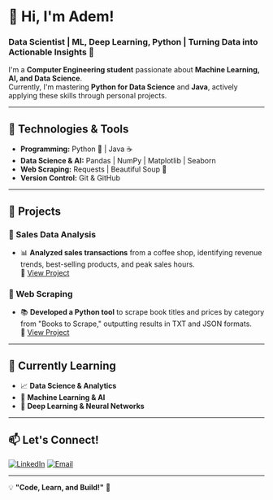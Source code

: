 # 👋 Hi, I'm Adem!

### Data Scientist | ML, Deep Learning, Python | Turning Data into Actionable Insights 🚀

I'm a **Computer Engineering student** passionate about **Machine Learning, AI, and Data Science**.  
Currently, I'm mastering **Python for Data Science** and **Java**, actively applying these skills through personal projects.

---

## 🔧 Technologies & Tools  

- **Programming:** Python 🐍 | Java ☕  
- **Data Science & AI:** Pandas | NumPy | Matplotlib | Seaborn  
- **Web Scraping:** Requests | Beautiful Soup 🍲  
- **Version Control:** Git & GitHub  

---

## 📌 Projects  

### 🔹 Sales Data Analysis  
- 📊 **Analyzed sales transactions** from a coffee shop, identifying revenue trends, best-selling products, and peak sales hours.  
  🔗 [View Project](https://github.com/AdemCE-eng/CoffeSales)  

### 🔹 Web Scraping  
- 📚 **Developed a Python tool** to scrape book titles and prices by category from "Books to Scrape," outputting results in TXT and JSON formats.  
  🔗 [View Project](https://github.com/AdemCE-eng/Bookscraper)

---

## 🚧 Currently Learning  

- 📈 **Data Science & Analytics**  
- 🤖 **Machine Learning & AI**  
- 🧠 **Deep Learning & Neural Networks**  

---

## 📫 Let's Connect!

[![LinkedIn](https://img.shields.io/badge/LinkedIn-Connect-blue?style=for-the-badge&logo=linkedin)](https://www.linkedin.com/in/adem-guedri/)
[![Email](https://img.shields.io/badge/Email-Contact%20Me-red?style=for-the-badge&logo=gmail)](mailto:guedriadem@gmail.com)

---

💡 **"Code, Learn, and Build!"** 🚀
